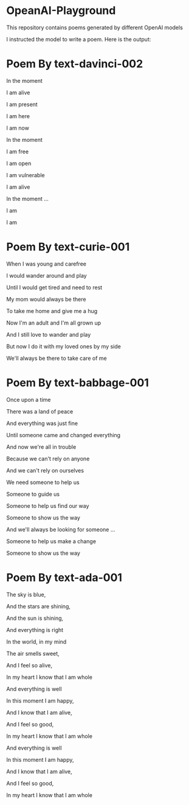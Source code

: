 # OpeanAI-Playground
This repository contains poems generated by different OpenAI models

I instructed the model to write a poem. Here is the output: 

# Poem By text-davinci-002

In the moment

I am alive

I am present

I am here

I am now

In the moment

I am free

I am open

I am vulnerable

I am alive

In the moment
...

I am

I am


# Poem By text-curie-001

When I was young and carefree

I would wander around and play

Until I would get tired and need to rest

My mom would always be there

To take me home and give me a hug

Now I'm an adult and I'm all grown up

And I still love to wander and play

But now I do it with my loved ones by my side

We'll always be there to take care of me

# Poem By text-babbage-001

Once upon a time

There was a land of peace

And everything was just fine

Until someone came and changed everything

And now we're all in trouble

Because we can't rely on anyone

And we can't rely on ourselves

We need someone to help us

Someone to guide us

Someone to help us find our way

Someone to show us the way

And we'll always be looking for someone
...

Someone to help us make a change

Someone to show us the way

# Poem By text-ada-001

The sky is blue, 

And the stars are shining,

And the sun is shining,

And everything is right

In the world, in my mind

The air smells sweet,

And I feel so alive,

In my heart I know that I am whole

And everything is well

In this moment I am happy,

And I know that I am alive,

And I feel so good,

In my heart I know that I am whole


And everything is well

In this moment I am happy,

And I know that I am alive,

And I feel so good,

In my heart I know that I am whole